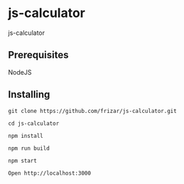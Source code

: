 # js-calculator
js-calculator 

## Prerequisites

NodeJS

## Installing

```
git clone https://github.com/frizar/js-calculator.git
```

```
cd js-calculator
```

```
npm install
```

```
npm run build
```

```
npm start
```

```
Open http://localhost:3000
```

